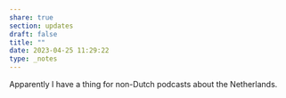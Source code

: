 ```yaml
---
share: true
section: updates
draft: false
title: ""
date: 2023-04-25 11:29:22
type: _notes
---
```



Apparently I have a thing for non-Dutch podcasts about the Netherlands. 

